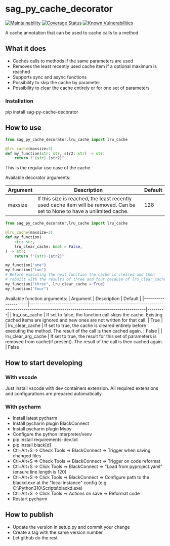 # sag_py_cache_decorator
[![Maintainability][codeclimate-image]][codeclimate-url]
[![Coverage Status][coveralls-image]][coveralls-url]
[![Known Vulnerabilities][snyk-image]][snyk-url]

A cache annotation that can be used to cache calls to a method

## What it does
- Caches calls to methods if the same parameters are used
- Removes the least recently used cache item if a optional maximum is reached
- Supports sync and async functions
- Possibility to skip the cache by parameter
- Possibility to clear the cache entirely or for one set of parameters

### Installation
pip install sag-py-cache-decorator

## How to use
```python
from sag_py_cache_decorator.lru_cache import lru_cache

@lru_cache(maxsize=3)
def my_function(str: str, str2: str) -> str:
    return f"{str}-{str2}"
```

This is the regular use case of the cache.

Available decorator arguments:

| Argument | Description                                                                                                                | Default |
|----------|----------------------------------------------------------------------------------------------------------------------------|---------|
| maxsize  | If this size is reached, the least recently used cache item will be removed. Can be set to None to have a unlimited cache. | 128     |

```python
from sag_py_cache_decorator.lru_cache import lru_cache

@lru_cache(maxsize=3)
def my_function(
    str: str,
    lru_clear_cache: bool = False,
) -> str:
    return f"{str}-{str2}"

my_function("one")
my_function("two")
# Before executing the next function the cache is cleared and then
# rebuilt with the results of three and four because of lru_clear_cache = True
my_function("three", lru_clear_cache = True)
my_function("four")
```
Available function arguments:
| Argument            | Description                                                                                                                           | Default |
|---------------------|---------------------------------------------------------------------------------------------------------------------------------------|---------|
| lru_use_cache       | If set to false, the function call skips the cache. Existing cached items are ignored and new ones are not written for that call.     | True    |
| lru_clear_cache     | If set to true, the cache is cleared entirely before executing the method. The result of the call is then cached again.               | False   |
| lru_clear_arg_cache | If set to true, the result for this set of parameters is removed from cache(if present). The result of the call is then cached again. | False   |

## How to start developing

### With vscode

Just install vscode with dev containers extension. All required extensions and configurations are prepared automatically.

### With pycharm

* Install latest pycharm
* Install pycharm plugin BlackConnect
* Install pycharm plugin Mypy
* Configure the python interpreter/venv
* pip install requirements-dev.txt
* pip install black[d]
* Ctl+Alt+S => Check Tools => BlackConnect => Trigger when saving changed files
* Ctl+Alt+S => Check Tools => BlackConnect => Trigger on code reformat
* Ctl+Alt+S => Click Tools => BlackConnect => "Load from pyproject.yaml" (ensure line length is 120)
* Ctl+Alt+S => Click Tools => BlackConnect => Configure path to the blackd.exe at the "local instance" config (e.g. C:\Python310\Scripts\blackd.exe)
* Ctl+Alt+S => Click Tools => Actions on save => Reformat code
* Restart pycharm

## How to publish
* Update the version in setup.py and commit your change
* Create a tag with the same version number
* Let github do the rest


[codeclimate-image]:https://api.codeclimate.com/v1/badges/e29dcd8f76877962c93b/maintainability
[codeclimate-url]:https://codeclimate.com/github/SamhammerAG/sag_py_cache_decorator/maintainability
[coveralls-image]:https://coveralls.io/repos/github/SamhammerAG/sag_py_cache_decorator/badge.svg?branch=master
[coveralls-url]:https://coveralls.io/github/SamhammerAG/sag_py_cache_decorator?branch=master
[snyk-image]:https://snyk.io/test/github/SamhammerAG/sag_py_cache_decorator/badge.svg
[snyk-url]:https://snyk.io/test/github/SamhammerAG/sag_py_cache_decorator
